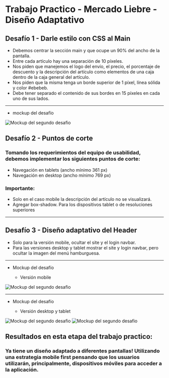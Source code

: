 # Trabajo Practico - Mercado Liebre - Diseño Adaptativo

## Desafío 1 - Darle estilo con CSS al Main

- Debemos centrar la sección main y que ocupe un 90% del ancho de la pantalla.
- Entre cada artículo hay una separación de 10 píxeles.
- Nos piden que manejemos el logo del envío, el precio, el porcentaje de descuento
  y la descripción del artículo como elementos de una caja dentro de la caja general
  del artículo.
- Nos piden que la misma tenga un borde superior de 1 píxel, línea sólida y color
  #ebebeb.
- Debe tener separado el contenido de sus bordes en 15 píxeles en cada uno de sus
  lados.

---

- mockup del desafío

 <img alt="Mockup del segundo desafio" src="./public/img/mockup-dise%C3%B1o-adaptativo.png">
 
## Desafío 2 - Puntos de corte

### Tomando los requerimientos del equipo de usabilidad, debemos implementar los siguientes puntos de corte:

- Navegación en tablets (ancho mínimo 361 px)
- Navegación en desktop (ancho mínimo 769 px)

### Importante:

- Solo en el caso mobile la descripción del artículo no se visualizará.
- Agregar box-shadow. Para los dispositivos tablet o de resoluciones superiores

---

## Desafío 3 - Diseño adaptativo del Header

- Solo para la versión mobile, ocultar el site y el login navbar.
- Para las versiones desktop y tablet mostrar el site y login navbar, pero ocultar la imagen
  del menú hamburguesa.

---

- Mockup del desafío

  - Versión mobile

<img alt="Mockup del segundo desafio" src="./public/img/mockup-dise%C3%B1o-adaptativo-2.png">

---

- Mockup del desafío

  - Versión desktop y tablet

<img alt="Mockup del segundo desafio" src="./public/img/mockup-dise%C3%B1o-adaptativo-3.png">

<img alt="Mockup del segundo desafio" src="./public/img/mockup-dise%C3%B1o-adaptativo-4.png">

## Resultados en esta etapa del trabajo practico:
### Ya tiene un diseño adaptado a diferentes pantallas! Utilizando una estrategia mobile first pensando que los usuarios utilizarán, principalmente, dispositivos móviles para acceder a la aplicación.